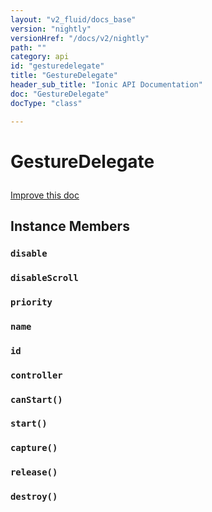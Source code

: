 ```yaml
---
layout: "v2_fluid/docs_base"
version: "nightly"
versionHref: "/docs/v2/nightly"
path: ""
category: api
id: "gesturedelegate"
title: "GestureDelegate"
header_sub_title: "Ionic API Documentation"
doc: "GestureDelegate"
docType: "class"

---
```










<h1 class="api-title">
<a class="anchor" name="gesture-delegate" href="#gesture-delegate"></a>

GestureDelegate





</h1>

<a class="improve-v2-docs" href="http://github.com/driftyco/ionic/edit/master//src/gestures/gesture-controller.ts#L148">
Improve this doc
</a>











<!-- @usage tag -->


<!-- @property tags -->



<!-- instance methods on the class -->

<h2><a class="anchor" name="instance-members" href="#instance-members"></a>Instance Members</h2>

<div id="disable"></div>

<h3>
<a class="anchor" name="disable" href="#disable"></a>
<code>disable</code>
  

</h3>












<div id="disableScroll"></div>

<h3>
<a class="anchor" name="disableScroll" href="#disableScroll"></a>
<code>disableScroll</code>
  

</h3>












<div id="priority"></div>

<h3>
<a class="anchor" name="priority" href="#priority"></a>
<code>priority</code>
  

</h3>












<div id="name"></div>

<h3>
<a class="anchor" name="name" href="#name"></a>
<code>name</code>
  

</h3>












<div id="id"></div>

<h3>
<a class="anchor" name="id" href="#id"></a>
<code>id</code>
  

</h3>












<div id="controller"></div>

<h3>
<a class="anchor" name="controller" href="#controller"></a>
<code>controller</code>
  

</h3>












<div id="canStart"></div>

<h3>
<a class="anchor" name="canStart" href="#canStart"></a>
<code>canStart()</code>
  

</h3>












<div id="start"></div>

<h3>
<a class="anchor" name="start" href="#start"></a>
<code>start()</code>
  

</h3>












<div id="capture"></div>

<h3>
<a class="anchor" name="capture" href="#capture"></a>
<code>capture()</code>
  

</h3>












<div id="release"></div>

<h3>
<a class="anchor" name="release" href="#release"></a>
<code>release()</code>
  

</h3>












<div id="destroy"></div>

<h3>
<a class="anchor" name="destroy" href="#destroy"></a>
<code>destroy()</code>
  

</h3>













<!-- related link --><!-- end content block -->


<!-- end body block -->

